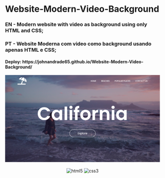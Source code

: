 ﻿# Website-Modern-Video-Background
<h3>EN - Modern website with video as background using only HTML and CSS;</h3>
<h3>PT - Website Moderna com video como background usando apenas HTML e CSS;</h3>
<h4>Deploy: https://johnandrade65.github.io/Website-Modern-Video-Background/</h4>
<img src="./assets/images/readme.png" alt="Screen Capture">
<div style="display: inline_block"  align="center"><br/>
  <img alt="html5" src="https://img.shields.io/badge/HTML5-E34F26?style=for-the-badge&logo=html5&logoColor=white"/>
  <img alt="css3" src="https://img.shields.io/badge/CSS3-1572B6?style=for-the-badge&logo=css3&logoColor=white"/>
</div>
